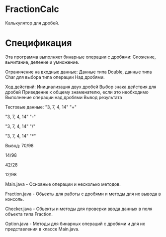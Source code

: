 # FractionCalc
Калькулятор для дробей.

# Спецификация

Эта программа выполняет бинарные операции с дробями:
Сложение, вычитание, деление и умножение. 

Ограничение на входные данные:
Данные типа Double, данные типа Char для выбора типа операции
Над дробями. 

Ход действий:
Инициализация двух дробей
Выбор знака действия для дробей
Приведение к общему знаменателю, если это необходимо
Выполнение операции над дробями
Вывод результата

Тестовые данные:
"3, 7, 4, 14"
"+"

"3, 7, 4, 14"
"-"

"3, 7, 4, 14" 
"/"

"3, 7, 4, 14" 
"*" 

Вывод:
70/98

14/98

42/28

12/98


Main.java - Основные операции и несколько методов.

Fraction.java - Обьекты для работы с дробями и методы для  их вывода в консоль.

Checker.java - Обьекты и методы для проверки ввода данных в поля объекта типа Fraction.

Option.java - Методы для бинарных операций с дробями и для их представления в классе Main.java.
